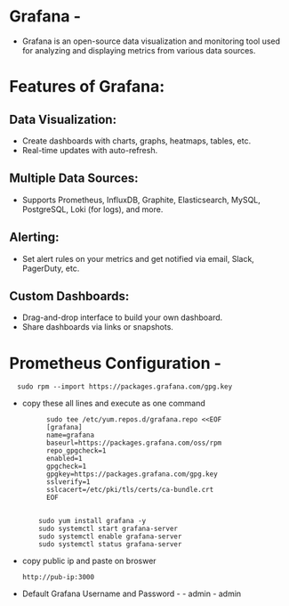 # Grafana -
- Grafana is an open-source data visualization and monitoring tool used for analyzing and displaying metrics from various data sources.

# Features of Grafana:
## Data Visualization:
- Create dashboards with charts, graphs, heatmaps, tables, etc.
- Real-time updates with auto-refresh.

## Multiple Data Sources:
- Supports Prometheus, InfluxDB, Graphite, Elasticsearch, MySQL, PostgreSQL, Loki (for logs), and more.

## Alerting:
- Set alert rules on your metrics and get notified via email, Slack, PagerDuty, etc.

## Custom Dashboards:
- Drag-and-drop interface to build your own dashboard.
- Share dashboards via links or snapshots.

# Prometheus Configuration -

      sudo rpm --import https://packages.grafana.com/gpg.key
      
- copy these all lines and execute as one command

            sudo tee /etc/yum.repos.d/grafana.repo <<EOF
            [grafana]
            name=grafana
            baseurl=https://packages.grafana.com/oss/rpm
            repo_gpgcheck=1
            enabled=1
            gpgcheck=1
            gpgkey=https://packages.grafana.com/gpg.key
            sslverify=1
            sslcacert=/etc/pki/tls/certs/ca-bundle.crt
            EOF


          sudo yum install grafana -y
          sudo systemctl start grafana-server
          sudo systemctl enable grafana-server
          sudo systemctl status grafana-server


- copy public ip and paste on broswer

      http://pub-ip:3000


- Default Grafana Username and Password -
      - admin
      - admin



